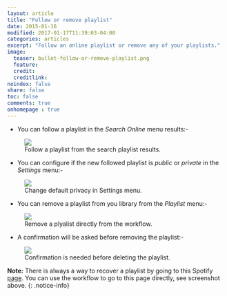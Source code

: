 ```yaml
---
layout: article
title: "Follow or remove playlist"
date: 2015-01-16
modified: 2017-01-17T11:39:03-04:00
categories: articles
excerpt: "Follow an online playlist or remove any of your playlists."
image:
  teaser: bullet-follow-or-remove-playlist.png
  feature:
  credit:
  creditlink:
noindex: false
share: false
toc: false
comments: true
onhomepage : true
---
```


* You can follow a playlist in the *Search Online* menu results:-

<figure>
	<img src="{{ site.url }}/images/follow-or-remove-playlist1.jpg">
	<figcaption>Follow a playlist from the search playlist results.</figcaption>
</figure>


* You can configure if the new followed playlist is _public_ or _private_ in the *Settings* menu:-

<figure>
    <img src="{{ site.url }}/images/follow-or-remove-playlist2.jpg">
    <figcaption>Change default privacy in Settings menu.</figcaption>
</figure>

* You can remove a playlist from you library from the *Playlist* menu:-

<figure>
    <img src="{{ site.url }}/images/follow-or-remove-playlist3.jpg">
    <figcaption>Remove a plyalist directly from the workflow.</figcaption>
</figure>

* A confirmation will be asked before removing the playlist:-

<figure>
    <img src="{{ site.url }}/images/follow-or-remove-playlist4.jpg">
    <figcaption>Confirmation is needed before deleting the playlist.</figcaption>
</figure>

**Note:** There is always a way to recover a playlist by going to this Spotify [page](https://www.spotify.com/us/account/recover-playlists). You can use the workflow to go to this page directly, see screenshot above.
{: .notice-info}